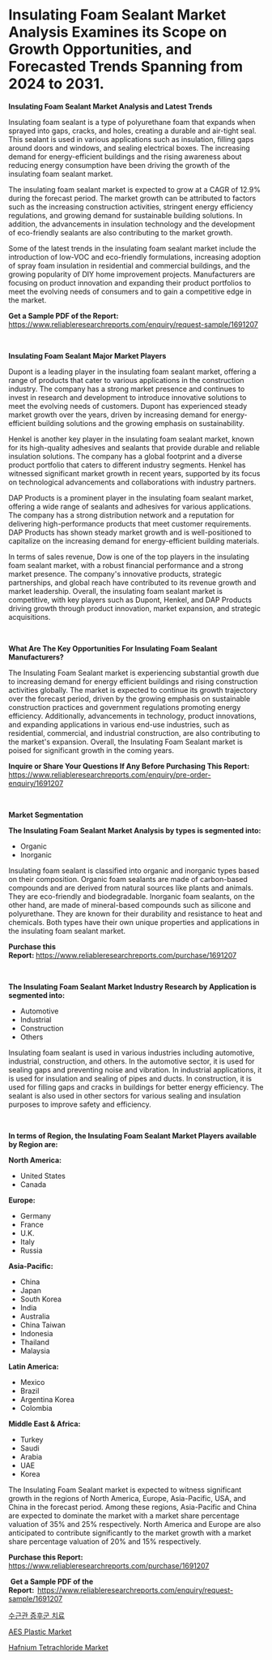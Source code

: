 <p><h1>Insulating Foam Sealant Market Analysis Examines its Scope on Growth Opportunities, and Forecasted Trends Spanning from 2024 to 2031.</h1></p><p><strong>Insulating Foam Sealant Market Analysis and Latest Trends</strong></p>
<p><p>Insulating foam sealant is a type of polyurethane foam that expands when sprayed into gaps, cracks, and holes, creating a durable and air-tight seal. This sealant is used in various applications such as insulation, filling gaps around doors and windows, and sealing electrical boxes. The increasing demand for energy-efficient buildings and the rising awareness about reducing energy consumption have been driving the growth of the insulating foam sealant market.</p><p>The insulating foam sealant market is expected to grow at a CAGR of 12.9% during the forecast period. The market growth can be attributed to factors such as the increasing construction activities, stringent energy efficiency regulations, and growing demand for sustainable building solutions. In addition, the advancements in insulation technology and the development of eco-friendly sealants are also contributing to the market growth.</p><p>Some of the latest trends in the insulating foam sealant market include the introduction of low-VOC and eco-friendly formulations, increasing adoption of spray foam insulation in residential and commercial buildings, and the growing popularity of DIY home improvement projects. Manufacturers are focusing on product innovation and expanding their product portfolios to meet the evolving needs of consumers and to gain a competitive edge in the market.</p></p>
<p><strong>Get a Sample PDF of the Report:&nbsp;</strong> <a href="https://www.reliableresearchreports.com/enquiry/request-sample/1691207">https://www.reliableresearchreports.com/enquiry/request-sample/1691207</a></p>
<p>&nbsp;</p>
<p><strong>Insulating Foam Sealant Major Market Players</strong></p>
<p><p>Dupont is a leading player in the insulating foam sealant market, offering a range of products that cater to various applications in the construction industry. The company has a strong market presence and continues to invest in research and development to introduce innovative solutions to meet the evolving needs of customers. Dupont has experienced steady market growth over the years, driven by increasing demand for energy-efficient building solutions and the growing emphasis on sustainability.</p><p>Henkel is another key player in the insulating foam sealant market, known for its high-quality adhesives and sealants that provide durable and reliable insulation solutions. The company has a global footprint and a diverse product portfolio that caters to different industry segments. Henkel has witnessed significant market growth in recent years, supported by its focus on technological advancements and collaborations with industry partners.</p><p>DAP Products is a prominent player in the insulating foam sealant market, offering a wide range of sealants and adhesives for various applications. The company has a strong distribution network and a reputation for delivering high-performance products that meet customer requirements. DAP Products has shown steady market growth and is well-positioned to capitalize on the increasing demand for energy-efficient building materials.</p><p>In terms of sales revenue, Dow is one of the top players in the insulating foam sealant market, with a robust financial performance and a strong market presence. The company's innovative products, strategic partnerships, and global reach have contributed to its revenue growth and market leadership. Overall, the insulating foam sealant market is competitive, with key players such as Dupont, Henkel, and DAP Products driving growth through product innovation, market expansion, and strategic acquisitions.</p></p>
<p>&nbsp;</p>
<p><strong>What Are The Key Opportunities For Insulating Foam Sealant Manufacturers?</strong></p>
<p><p>The Insulating Foam Sealant market is experiencing substantial growth due to increasing demand for energy efficient buildings and rising construction activities globally. The market is expected to continue its growth trajectory over the forecast period, driven by the growing emphasis on sustainable construction practices and government regulations promoting energy efficiency. Additionally, advancements in technology, product innovations, and expanding applications in various end-use industries, such as residential, commercial, and industrial construction, are also contributing to the market's expansion. Overall, the Insulating Foam Sealant market is poised for significant growth in the coming years.</p></p>
<p><strong>Inquire or Share Your Questions If Any Before Purchasing This Report:</strong> <a href="https://www.reliableresearchreports.com/enquiry/pre-order-enquiry/1691207">https://www.reliableresearchreports.com/enquiry/pre-order-enquiry/1691207</a></p>
<p>&nbsp;</p>
<p><strong>Market Segmentation</strong></p>
<p><strong>The Insulating Foam Sealant Market Analysis by types is segmented into:</strong></p>
<p><ul><li>Organic</li><li>Inorganic</li></ul></p>
<p><p>Insulating foam sealant is classified into organic and inorganic types based on their composition. Organic foam sealants are made of carbon-based compounds and are derived from natural sources like plants and animals. They are eco-friendly and biodegradable. Inorganic foam sealants, on the other hand, are made of mineral-based compounds such as silicone and polyurethane. They are known for their durability and resistance to heat and chemicals. Both types have their own unique properties and applications in the insulating foam sealant market.</p></p>
<p><strong>Purchase this Report:&nbsp;</strong><a href="https://www.reliableresearchreports.com/purchase/1691207">https://www.reliableresearchreports.com/purchase/1691207</a></p>
<p>&nbsp;</p>
<p><strong>The Insulating Foam Sealant Market Industry Research by Application is segmented into:</strong></p>
<p><ul><li>Automotive</li><li>Industrial</li><li>Construction</li><li>Others</li></ul></p>
<p><p>Insulating foam sealant is used in various industries including automotive, industrial, construction, and others. In the automotive sector, it is used for sealing gaps and preventing noise and vibration. In industrial applications, it is used for insulation and sealing of pipes and ducts. In construction, it is used for filling gaps and cracks in buildings for better energy efficiency. The sealant is also used in other sectors for various sealing and insulation purposes to improve safety and efficiency.</p></p>
<p>&nbsp;</p>
<p><strong>In terms of Region, the Insulating Foam Sealant Market Players available by Region are:</strong></p>
<p>
    <p> <strong> North America: </strong>
        <ul>
            <li>United States</li>
            <li>Canada</li>
        </ul>
        </p> 
    <p> <strong> Europe: </strong>
        <ul>
            <li>Germany</li>
            <li>France</li>
            <li>U.K.</li>
            <li>Italy</li>
            <li>Russia</li>
        </ul>
        </p> 
    <p> <strong> Asia-Pacific: </strong>
        <ul>
            <li>China</li>
            <li>Japan</li>
            <li>South Korea</li>
            <li>India</li>
            <li>Australia</li>
            <li>China Taiwan</li>
            <li>Indonesia</li>
            <li>Thailand</li>
            <li>Malaysia</li>
        </ul>
        </p> 
    <p> <strong> Latin America: </strong>
        <ul>
            <li>Mexico</li>
            <li>Brazil</li>
            <li>Argentina Korea</li>
            <li>Colombia</li>
        </ul>
        </p> 
    <p> <strong> Middle East & Africa: </strong>
        <ul>
            <li>Turkey</li>
            <li>Saudi</li>
            <li>Arabia</li>
            <li>UAE</li>
            <li>Korea</li>
        </ul>
    </p>
    </p>
<p><p>The Insulating Foam Sealant market is expected to witness significant growth in the regions of North America, Europe, Asia-Pacific, USA, and China in the forecast period. Among these regions, Asia-Pacific and China are expected to dominate the market with a market share percentage valuation of 35% and 25% respectively. North America and Europe are also anticipated to contribute significantly to the market growth with a market share percentage valuation of 20% and 15% respectively.</p></p>
<p><strong>Purchase this Report: </strong><a href="https://www.reliableresearchreports.com/purchase/1691207">https://www.reliableresearchreports.com/purchase/1691207</a></p>
<p>&nbsp;<strong>Get a Sample PDF of the Report:&nbsp;&nbsp;</strong><a href="https://www.reliableresearchreports.com/enquiry/request-sample/1691207">https://www.reliableresearchreports.com/enquiry/request-sample/1691207</a></p>
<p><strong></strong></p>
<p><p><a href="https://medium.com/@minimini78678/%EC%B9%B4%ED%8F%AC%EB%82%A0-%ED%84%B0%EB%84%90-%EC%A6%9D%ED%9B%84%EA%B5%B0-%EC%B9%98%EB%A3%8C-%EC%8B%9C%EC%9E%A5-%EA%B7%9C%EB%AA%A8-cagr-2024-2030%EB%85%84-%ED%8A%B8%EB%A0%8C%EB%93%9C-ff98c5ac86ee">수근관 증후군 치료</a></p><p><a href="https://github.com/peachesmcdowel1/Market-Research-Report-List-1/blob/main/aes-plastic-market.md">AES Plastic Market</a></p><p><a href="https://github.com/redneck06/Market-Research-Report-List-2/blob/main/hafnium-tetrachloride-market.md">Hafnium Tetrachloride Market</a></p></p>